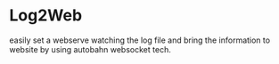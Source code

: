 Log2Web
=======

easily set a webserve watching the log file and bring the information to website by using autobahn websocket tech.

